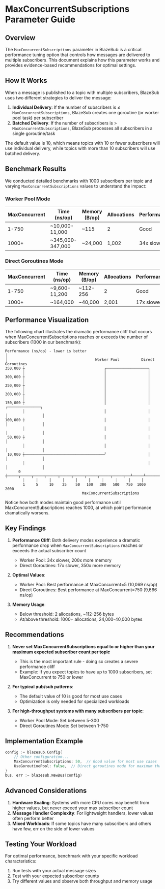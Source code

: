 # MaxConcurrentSubscriptions Parameter Guide

## Overview

The `MaxConcurrentSubscriptions` parameter in BlazeSub is a critical performance tuning option that controls how messages are delivered to multiple subscribers. This document explains how this parameter works and provides evidence-based recommendations for optimal settings.

## How It Works

When a message is published to a topic with multiple subscribers, BlazeSub uses two different strategies to deliver the message:

1. **Individual Delivery**: If the number of subscribers is ≤ `MaxConcurrentSubscriptions`, BlazeSub creates one goroutine (or worker pool task) per subscriber
2. **Batched Delivery**: If the number of subscribers is > `MaxConcurrentSubscriptions`, BlazeSub processes all subscribers in a single goroutine/task

The default value is 10, which means topics with 10 or fewer subscribers will use individual delivery, while topics with more than 10 subscribers will use batched delivery.

## Benchmark Results

We conducted detailed benchmarks with 1000 subscribers per topic and varying `MaxConcurrentSubscriptions` values to understand the impact:

### Worker Pool Mode

| MaxConcurrent | Time (ns/op)     | Memory (B/op) | Allocations | Performance |
| ------------- | ---------------- | ------------- | ----------- | ----------- |
| 1-750         | ~10,000-11,000   | ~115          | 2           | Good        |
| 1000+         | ~345,000-347,000 | ~24,000       | 1,002       | 34x slower  |

### Direct Goroutines Mode

| MaxConcurrent | Time (ns/op)  | Memory (B/op) | Allocations | Performance |
| ------------- | ------------- | ------------- | ----------- | ----------- |
| 1-750         | ~9,600-11,200 | ~112-256      | 2           | Good        |
| 1000+         | ~164,000      | ~40,000       | 2,001       | 17x slower  |

## Performance Visualization

The following chart illustrates the dramatic performance cliff that occurs when MaxConcurrentSubscriptions reaches or exceeds the number of subscribers (1000 in our benchmark):

```
Performance (ns/op) - lower is better
│
│                                        Worker Pool          Direct Goroutines
350,000 ┼                                    ╭───────────────────┐
        │                                    │                   │
300,000 ┼                                    │                   │
        │                                    │                   │
250,000 ┼                                    │                   │
        │                                    │                   │
200,000 ┼                                    │                   │
        │                                    │                   │
150,000 ┼                                    │                   │     ╭───────────────┐
        │                                    │                   │     │                │
100,000 ┼                                    │                   │     │                │
        │                                    │                   │     │                │
 50,000 ┼                                    │                   │     │                │
        │                                    │                   │     │                │
 10,000 ┼────────────────────────────────────╯                   │     │                │
        │                                                        │     │                │
      0 ┼─────┬─────┬─────┬─────┬─────┬─────┬─────┬─────┬─────┬──┴─────┴────────────────┴─────
        │     │     │     │     │     │     │     │     │     │
        1     5     10    25    50   100   300   500   750  1000   2000
                                   MaxConcurrentSubscriptions
```

Notice how both modes maintain good performance until MaxConcurrentSubscriptions reaches 1000, at which point performance dramatically worsens.

## Key Findings

1. **Performance Cliff**: Both delivery modes experience a dramatic performance drop when `MaxConcurrentSubscriptions` reaches or exceeds the actual subscriber count

   - Worker Pool: 34x slower, 200x more memory
   - Direct Goroutines: 17x slower, 350x more memory

2. **Optimal Values**:

   - Worker Pool: Best performance at MaxConcurrent=5 (10,069 ns/op)
   - Direct Goroutines: Best performance at MaxConcurrent=750 (9,666 ns/op)

3. **Memory Usage**:
   - Below threshold: 2 allocations, ~112-256 bytes
   - At/above threshold: 1000+ allocations, 24,000-40,000 bytes

## Recommendations

1. **Never set MaxConcurrentSubscriptions equal to or higher than your maximum expected subscriber count per topic**

   - This is the most important rule - doing so creates a severe performance cliff
   - Example: If you expect topics to have up to 1000 subscribers, set MaxConcurrent to 750 or lower

2. **For typical pub/sub patterns**:

   - The default value of 10 is good for most use cases
   - Optimization is only needed for specialized workloads

3. **For high-throughput systems with many subscribers per topic**:
   - Worker Pool Mode: Set between 5-300
   - Direct Goroutines Mode: Set between 1-750

## Implementation Example

```go
config := blazesub.Config{
    // Other configuration...
    MaxConcurrentSubscriptions: 50,  // Good value for most use cases
    UseGoroutinePool: false,  // Direct goroutines mode for maximum throughput
}
bus, err := blazesub.NewBus(config)
```

## Advanced Considerations

1. **Hardware Scaling**: Systems with more CPU cores may benefit from higher values, but never exceed your max subscriber count
2. **Message Handler Complexity**: For lightweight handlers, lower values often perform better
3. **Mixed Workloads**: If some topics have many subscribers and others have few, err on the side of lower values

## Testing Your Workload

For optimal performance, benchmark with your specific workload characteristics:

1. Run tests with your actual message sizes
2. Test with your expected subscriber counts
3. Try different values and observe both throughput and memory usage
